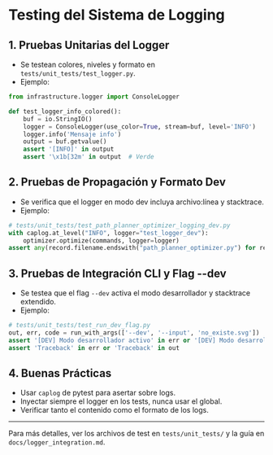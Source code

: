 # Testing del Sistema de Logging

## 1. Pruebas Unitarias del Logger
- Se testean colores, niveles y formato en `tests/unit_tests/test_logger.py`.
- Ejemplo:
```python
from infrastructure.logger import ConsoleLogger

def test_logger_info_colored():
    buf = io.StringIO()
    logger = ConsoleLogger(use_color=True, stream=buf, level='INFO')
    logger.info('Mensaje info')
    output = buf.getvalue()
    assert '[INFO]' in output
    assert '\x1b[32m' in output  # Verde
```

## 2. Pruebas de Propagación y Formato Dev
- Se verifica que el logger en modo dev incluya archivo:línea y stacktrace.
- Ejemplo:
```python
# tests/unit_tests/test_path_planner_optimizer_logging_dev.py
with caplog.at_level("INFO", logger="test_logger_dev"):
    optimizer.optimize(commands, logger=logger)
assert any(record.filename.endswith("path_planner_optimizer.py") for record in caplog.records)
```

## 3. Pruebas de Integración CLI y Flag --dev
- Se testea que el flag `--dev` activa el modo desarrollador y stacktrace extendido.
- Ejemplo:
```python
# tests/unit_tests/test_run_dev_flag.py
out, err, code = run_with_args(['--dev', '--input', 'no_existe.svg'])
assert '[DEV] Modo desarrollador activo' in err or '[DEV] Modo desarrollador activo' in out
assert 'Traceback' in err or 'Traceback' in out
```

## 4. Buenas Prácticas
- Usar `caplog` de pytest para asertar sobre logs.
- Inyectar siempre el logger en los tests, nunca usar el global.
- Verificar tanto el contenido como el formato de los logs.

---
Para más detalles, ver los archivos de test en `tests/unit_tests/` y la guía en `docs/logger_integration.md`.
